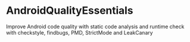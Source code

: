 # AndroidQualityEssentials
Improve Android code quality with static code analysis and runtime check with checkstyle, findbugs, PMD, StrictMode and LeakCanary

